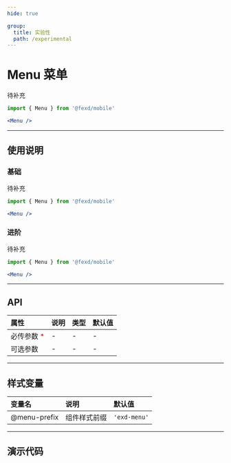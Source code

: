 ```yaml
---
hide: true

group:
  title: 实验性
  path: /experimental
---
```


# Menu 菜单 <ImportCost name="Menu" />

待补充

<!-- prettier-ignore -->
```jsx | pure
import { Menu } from '@fexd/mobile'

<Menu />
```

---

## 使用说明

### 基础

待补充

<!-- prettier-ignore -->
```jsx | pure
import { Menu } from '@fexd/mobile'

<Menu />
```

### 进阶

待补充

<!-- prettier-ignore -->
```jsx | pure
import { Menu } from '@fexd/mobile'

<Menu />
```

---

## API

| 属性                                         | 说明 | 类型 | 默认值 |
| :------------------------------------------- | :--- | :--- | :----- |
| 必传参数 <span style="color: red;">\*</span> | -    | -    | -      |
| 可选参数                                     | -    | -    | -      |

---

## 样式变量

| 变量名       | 说明         | 默认值      |
| :----------- | :----------- | :---------- |
| @menu-prefix | 组件样式前缀 | `'exd-menu'` |

---

## 演示代码

<code src="./demos/demo1/index.tsx" />

